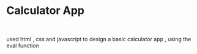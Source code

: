 <h1>Calculator App</h1>
<br>
<p>used  html , css and javascript to design a basic calculator app , using the eval function </p>
